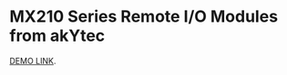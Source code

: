 # MX210 Series Remote I/O Modules from akYtec

  [DEMO LINK](https://<your_account>.github.io/layout_dia/).
